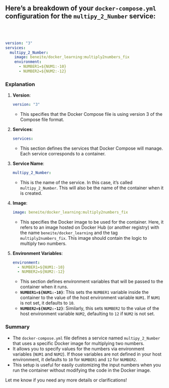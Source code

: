 ## Here’s a breakdown of your `docker-compose.yml` configuration for the `multipy_2_Number` service:
<br>
<br>

```yaml
version: "3"
services:
  multipy_2_Number:
    image: beneite/docker_learning:multiply2numbers_fix
    environment:
      - NUMBER1=${NUM1:-10}
      - NUMBER2=${NUM2:-12}
```

### Explanation

1. **Version**:
   ```yaml
   version: "3"
   ```
    - This specifies that the Docker Compose file is using version 3 of the Compose file format.

2. **Services**:
   ```yaml
   services:
   ```
    - This section defines the services that Docker Compose will manage. Each service corresponds to a container.

3. **Service Name**:
   ```yaml
   multipy_2_Number:
   ```
    - This is the name of the service. In this case, it’s called `multipy_2_Number`. This will also be the name of the container when it is created.

4. **Image**:
   ```yaml
   image: beneite/docker_learning:multiply2numbers_fix
   ```
    - This specifies the Docker image to be used for the container. Here, it refers to an image hosted on Docker Hub (or another registry) with the name `beneite/docker_learning` and the tag `multiply2numbers_fix`. This image should contain the logic to multiply two numbers.

5. **Environment Variables**:
   ```yaml
   environment:
     - NUMBER1=${NUM1:-10}
     - NUMBER2=${NUM2:-12}
   ```
    - This section defines environment variables that will be passed to the container when it runs.
    - **`NUMBER1=${NUM1:-10}`**: This sets the `NUMBER1` variable inside the container to the value of the host environment variable `NUM1`. If `NUM1` is not set, it defaults to `10`.
    - **`NUMBER2=${NUM2:-12}`**: Similarly, this sets `NUMBER2` to the value of the host environment variable `NUM2`, defaulting to `12` if `NUM2` is not set.

### Summary

- The `docker-compose.yml` file defines a service named `multipy_2_Number` that uses a specific Docker image for multiplying two numbers.
- It allows you to specify values for the numbers via environment variables (`NUM1` and `NUM2`). If those variables are not defined in your host environment, it defaults to `10` for `NUMBER1` and `12` for `NUMBER2`.
- This setup is useful for easily customizing the input numbers when you run the container without modifying the code in the Docker image.

Let me know if you need any more details or clarifications!